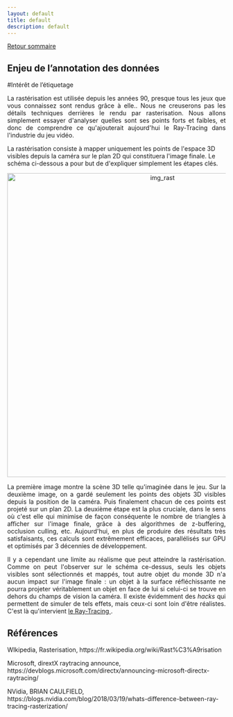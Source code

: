 ```yaml
---
layout: default
title: default
description: default
---
```


[Retour sommaire](./)

## Enjeu de l’annotation des données

#Intérêt de l’étiquetage

<p style='text-align: justify;'> 
La rastérisation est utilisée depuis les années 90, presque tous les jeux que vous connaissez sont rendus grâce à elle.. Nous ne creuserons pas les détails techniques derrières le rendu par rasterisation. Nous allons simplement essayer d'analyser quelles sont ses points forts et faibles, et donc de comprendre ce qu'ajouterait aujourd'hui le Ray-Tracing dans l'industrie du jeu vidéo.
</p
<p style='text-align: justify;'> 
La rastérisation consiste à mapper uniquement les points de l'espace 3D visibles depuis la caméra sur le plan 2D qui constituera l'image finale. Le schéma ci-dessous a pour but de d'expliquer simplement les étapes clés.
</p>

<p align="center"><img src="img_rast.png" alt="img_rast" width="700"></p>

<p style='text-align: justify;'> 
  La première image montre la scène 3D telle qu'imaginée dans le jeu. Sur la deuxième image, on a gardé seulement les points des objets 3D visibles depuis la position de la caméra. Puis finalement chacun de ces points est projeté sur un plan 2D.
La deuxième étape est la plus cruciale, dans le sens où c'est elle qui minimise de façon conséquente le nombre de triangles à afficher sur l'image finale, grâce à des algorithmes de z-buffering, occlusion culling, etc. Aujourd'hui, en plus de produire des résultats très satisfaisants, ces calculs sont extrêmement efficaces, parallélisés sur GPU et optimisés par 3 décennies de développement.
</p>
<p style='text-align: justify;'> 
  Il y a cependant une limite au réalisme que peut atteindre la rastérisation. Comme on peut l'observer sur le schéma ce-dessus, seuls les objets visibles sont sélectionnés et mappés, tout autre objet du monde 3D n'a aucun impact sur l'image finale : un objet à la surface réfléchissante ne pourra projeter véritablement un objet en face de lui si celui-ci se trouve en dehors du champs de vision la caméra. Il existe évidemment des <i>hacks</i> qui permettent de simuler de tels effets, mais ceux-ci sont loin d'être réalistes. C'est là qu'intervient <a href="./raytracing.html"> le Ray-Tracing </a>. 
</p>

<h2 id="references">Références</h2>

<p>
  WIkipedia, Rasterisation, https://fr.wikipedia.org/wiki/Rast%C3%A9risation
</p>
<p>
  Microsoft, dirextX raytracing announce, https://devblogs.microsoft.com/directx/announcing-microsoft-directx-raytracing/
</p>
<p>
  NVidia, BRIAN CAULFIELD, https://blogs.nvidia.com/blog/2018/03/19/whats-difference-between-ray-tracing-rasterization/
</p>
